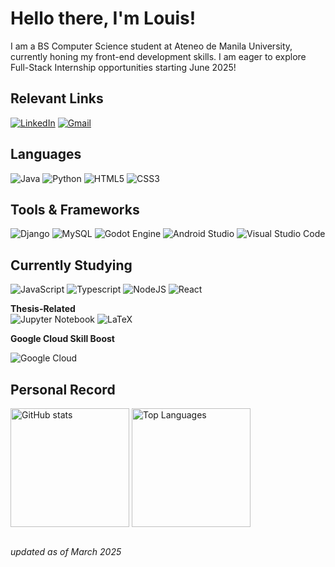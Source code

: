 # **Hello there, I'm Louis**!
I am a BS Computer Science student at Ateneo de Manila University, currently honing my front-end development skills. I am eager to explore Full-Stack Internship opportunities starting June 2025!  

## Relevant Links   
[![LinkedIn](https://img.shields.io/badge/LinkedIn-0077B5?style=for-the-badge&logo=linkedin&logoColor=white)](https://www.linkedin.com/in/louisuwie2003/)
[![Gmail](https://img.shields.io/badge/Gmail-D14836?style=for-the-badge&logo=gmail&logoColor=white)](mailto:louisbinwagiii@gmail.com)

## Languages 
![Java](https://img.shields.io/badge/Java-ED8B00?style=for-the-badge&logo=openjdk&logoColor=white)
![Python](https://img.shields.io/badge/Python-14354C?style=for-the-badge&logo=python&logoColor=white)
![HTML5](https://img.shields.io/badge/html5-%23E34F26.svg?style=for-the-badge&logo=html5&logoColor=white)
![CSS3](https://img.shields.io/badge/css3-%231572B6.svg?style=for-the-badge&logo=css3&logoColor=white)

## Tools & Frameworks
![Django](https://img.shields.io/badge/Django-092E20?style=for-the-badge&logo=django&logoColor=white)
![MySQL](https://img.shields.io/badge/MySQL-00000F?style=for-the-badge&logo=mysql&logoColor=white)
![Godot Engine](https://img.shields.io/badge/GODOT-%23FFFFFF.svg?style=for-the-badge&logo=godot-engine)
![Android Studio](https://img.shields.io/badge/android%20studio-346ac1?style=for-the-badge&logo=android%20studio&logoColor=white)
![Visual Studio Code](https://img.shields.io/badge/Visual%20Studio%20Code-0078d7.svg?style=for-the-badge&logo=visual-studio-code&logoColor=white)

## Currently Studying
![JavaScript](https://img.shields.io/badge/JavaScript-F7DF1E?style=for-the-badge&logo=javascript&logoColor=black)
![Typescript](https://img.shields.io/badge/TypeScript-007ACC?style=for-the-badge&logo=typescript&logoColor=white)
![NodeJS](https://img.shields.io/badge/Node.js-43853D?style=for-the-badge&logo=node.js&logoColor=white)
![React](https://img.shields.io/badge/react-%2320232a.svg?style=for-the-badge&logo=react&logoColor=%2361DAFB)

**Thesis-Related**   
![Jupyter Notebook](https://img.shields.io/badge/jupyter-%23FA0F00.svg?style=for-the-badge&logo=jupyter&logoColor=white)
![LaTeX](https://img.shields.io/badge/latex-%23008080.svg?style=for-the-badge&logo=latex&logoColor=white)

**Google Cloud Skill Boost**  
<!-- ![Kubernetes](https://img.shields.io/badge/kubernetes-%23326ce5.svg?style=for-the-badge&logo=kubernetes&logoColor=white) -->
![Google Cloud](https://img.shields.io/badge/GoogleCloud-%234285F4.svg?style=for-the-badge&logo=google-cloud&logoColor=white)

## Personal Record  
<div>
  <img align=top src="https://github-readme-stats.vercel.app/api?username=louis-uwie&show_icons=true&hide_border=true&theme=dracula" alt="GitHub stats" style="height: 190px;" />
  <img align=top src="https://github-readme-stats.vercel.app/api/top-langs/?username=louis-uwie&layout=compact&hide_border=true&theme=dracula" alt="Top Languages" style="height: 190px;" />
</div>

<br>

_updated as of March 2025_
